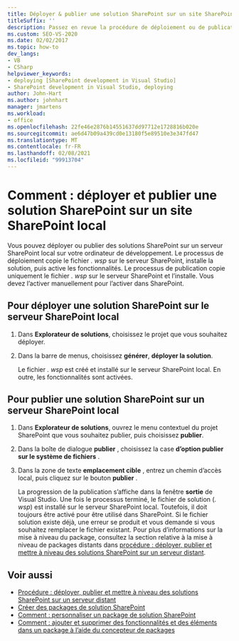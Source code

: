 ```yaml
---
title: Déployer & publier une solution SharePoint sur un site SharePoint local
titleSuffix: ''
description: Passez en revue la procédure de déploiement ou de publication de solutions SharePoint sur un serveur SharePoint local sur votre ordinateur de développement.
ms.custom: SEO-VS-2020
ms.date: 02/02/2017
ms.topic: how-to
dev_langs:
- VB
- CSharp
helpviewer_keywords:
- deploying [SharePoint development in Visual Studio]
- SharePoint development in Visual Studio, deploying
author: John-Hart
ms.author: johnhart
manager: jmartens
ms.workload:
- office
ms.openlocfilehash: 22fe46e2876b14551637dd97712e1728816b020e
ms.sourcegitcommit: ae6d47b09a439cd0e13180f5e89510e3e347fd47
ms.translationtype: MT
ms.contentlocale: fr-FR
ms.lasthandoff: 02/08/2021
ms.locfileid: "99913704"
---
```

# <a name="how-to-deploy-and-publish-a-sharepoint-solution-to-a-local-sharepoint-site"></a>Comment : déployer et publier une solution SharePoint sur un site SharePoint local
  Vous pouvez déployer ou publier des solutions SharePoint sur un serveur SharePoint local sur votre ordinateur de développement. Le processus de déploiement copie le fichier *. wsp* sur le serveur SharePoint, installe la solution, puis active les fonctionnalités. Le processus de publication copie uniquement le fichier *. wsp* sur le serveur SharePoint et l’installe. Vous devez l’activer manuellement pour l’activer dans SharePoint.

## <a name="to-deploy-a-sharepoint-solution-to-the-local-sharepoint-server"></a>Pour déployer une solution SharePoint sur le serveur SharePoint local

1. Dans **Explorateur de solutions**, choisissez le projet que vous souhaitez déployer.

2. Dans la barre de menus, choisissez **générer**, **déployer la solution**.

     Le fichier *. wsp* est créé et installé sur le serveur SharePoint local. En outre, les fonctionnalités sont activées.

## <a name="to-publish-a-sharepoint-solution-to-a-local-sharepoint-server"></a>Pour publier une solution SharePoint sur un serveur SharePoint local

1. Dans **Explorateur de solutions**, ouvrez le menu contextuel du projet SharePoint que vous souhaitez publier, puis choisissez **publier**.

2. Dans la boîte de dialogue **publier** , choisissez la case **d’option publier sur le système de fichiers** .

3. Dans la zone de texte **emplacement cible** , entrez un chemin d’accès local, puis cliquez sur le bouton **publier** .

     La progression de la publication s’affiche dans la fenêtre **sortie** de Visual Studio. Une fois le processus terminé, le fichier de solution (*. wsp*) est installé sur le serveur SharePoint local. Toutefois, il doit toujours être activé pour être utilisé dans SharePoint. Si le fichier solution existe déjà, une erreur se produit et vous demande si vous souhaitez remplacer le fichier existant. Pour plus d’informations sur la mise à niveau du package, consultez la section relative à la mise à niveau de packages distants dans [procédure : déployer, publier et mettre à niveau des solutions SharePoint sur un serveur distant](../sharepoint/how-to-deploy-publish-and-upgrade-sharepoint-solutions-on-a-remote-server.md).

## <a name="see-also"></a>Voir aussi
- [Procédure : déployer, publier et mettre à niveau des solutions SharePoint sur un serveur distant](../sharepoint/how-to-deploy-publish-and-upgrade-sharepoint-solutions-on-a-remote-server.md)
- [Créer des packages de solution SharePoint](../sharepoint/creating-sharepoint-solution-packages.md)
- [Comment : personnaliser un package de solution SharePoint](../sharepoint/how-to-customize-a-sharepoint-solution-package.md)
- [Comment : ajouter et supprimer des fonctionnalités et des éléments dans un package à l’aide du concepteur de packages](../sharepoint/how-to-add-and-remove-features-and-items-to-a-package-by-using-the-package-designer.md)
